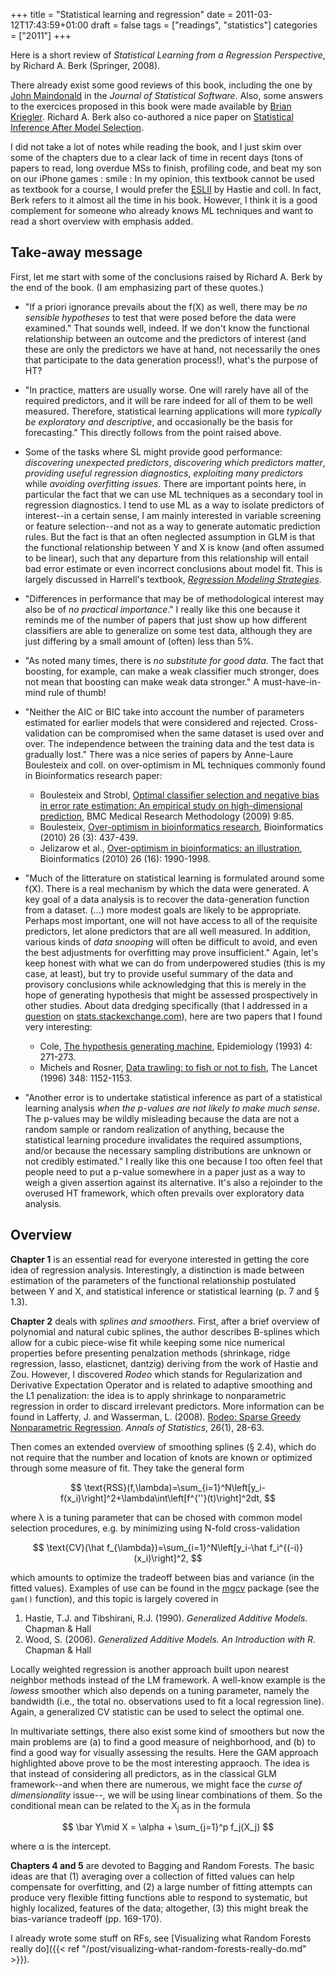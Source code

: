 +++
title = "Statistical learning and regression"
date = 2011-03-12T17:43:59+01:00
draft = false
tags = ["readings", "statistics"]
categories = ["2011"]
+++

Here is a short review of *Statistical Learning from a Regression Perspective*, by Richard A. Berk (Springer, 2008).

<!--more-->

There already exist some good reviews of this book, including the one by [John Maindonald](http://www.jstatsoft.org/v29/b12/paper) in the *Journal of Statistical Software*. Also, some answers to the exercices proposed in this book were made available by [Brian Kriegler](http://www.crim.upenn.edu/faculty/profiles/statistical_learning.html). Richard A. Berk also co-authored a nice paper on <i class="fa fa-file-pdf-o fa-1x"></i> [Statistical Inference After Model Selection](http://www-stat.wharton.upenn.edu/%7Eberkr/selection%20copy.pdf).

I did not take a lot of notes while reading the book, and I just skim over some of the chapters due to a clear lack of time in recent days (tons of papers to read, long overdue MSs to finish, profiling code, and beat my son on our iPhone games : smile : In my opinion, this textbook cannot be used as textbook for a course, I would prefer the [ESLII](http://www-stat.stanford.edu/~tibs/ElemStatLearn/) by Hastie and coll. In fact, Berk refers to it almost all the time in his book. However, I think it is a good complement for someone who already knows ML techniques and want to read a short overview with emphasis added.

## Take-away message

First, let me start with some of the conclusions raised by Richard A. Berk by the end of the book. (I am emphasizing part of these quotes.)

- "If a priori ignorance prevails about the f(X) as well, there may be *no sensible hypotheses* to test that were posed before the data were examined." That sounds well, indeed. If we don't know the functional relationship between an outcome and the predictors of interest (and these are only the predictors we have at hand, not necessarily the ones that participate to the data generation process!), what's the purpose of HT?
- "In practice, matters are usually worse. One will rarely have all of the required predictors, and it will be rare indeed for all of them to be well measured. Therefore, statistical learning applications will more *typically be exploratory and descriptive*, and occasionally be the basis for forecasting." This directly follows from the point raised above.
- Some of the tasks where SL might provide good performance: *discovering unexpected predictors*, *discovering which predictors matter*, *providing useful regression diagnostics*, *exploiting many predictors* while *avoiding overfitting issues*. There are important points here, in particular the fact that we can use ML techniques as a secondary tool in regression diagnostics. I tend to use ML as a way to isolate predictors of interest--in a certain sense, I am mainly interested in variable screening or feature selection--and not as a way to generate automatic prediction rules. But the fact is that an often neglected assumption in GLM is that the functional relationship between Y and X is know (and often assumed to be linear), such that any departure from this relationship will entail bad error estimate or even incorrect conclusions about model fit. This is largely discussed in Harrell's textbook, [*Regression Modeling Strategies*](http://biostat.mc.vanderbilt.edu/twiki/bin/view/Main/RmS).
- "Differences in performance that may be of methodological interest may also be of *no practical importance*." I really like this one because it reminds me of the number of papers that just show up how different classifiers are able to generalize on some test data, although they are just differing by a small amount of (often) less than 5%.
- "As noted many times, there is *no substitute for good data*. The fact that boosting, for example, can make a weak classifier much stronger, does not mean that boosting can make weak data stronger." A must-have-in-mind rule of thumb!
- "Neither the AIC or BIC take into account the number of parameters estimated for earlier models that were considered and rejected. Cross-validation can be compromised when the same dataset is used over and over. The independence between the training data and the test data is gradually lost." There was a nice series of papers by Anne-Laure Boulesteix and coll. on over-optimism in ML techniques commonly found in Bioinformatics research paper:

    + Boulesteix and Strobl, [Optimal classifier selection and negative bias in error rate estimation: An empirical study on high-dimensional prediction](http://www.biomedcentral.com/1471-2288/9/85), BMC Medical Research Methodology (2009) 9:85.
    + Boulesteix, [Over-optimism in bioinformatics research](http://bioinformatics.oxfordjournals.org/content/26/3/437.extract), Bioinformatics (2010) 26 (3): 437-439.
    + Jelizarow et al., [Over-optimism in bioinformatics: an illustration](http://bioinformatics.oxfordjournals.org/content/26/16/1990.abstract), Bioinformatics (2010) 26 (16): 1990-1998.

- "Much of the litterature on statistical learning is formulated around some f(X). There is a real mechanism by which the data were generated. A key goal of a data analysis is to recover the data-generation function from a dataset. (...) more modest goals are likely to be appropriate. Perhaps most important, one will not have access to all of the requisite predictors, let alone predictors that are all well measured. In addition, various kinds of *data snooping* will often be difficult to avoid, and even the best adjustments for overfitting may prove insufficient." Again, let's keep honest with what we can do from underpowered studies (this is my case, at least), but try to provide useful summary of the data and provisory conclusions while acknowledging that this is merely in the hope of generating hypothesis that might be assessed prospectively in other studies. About data dredging specifically (that I addressed in a [question](http://stats.stackexchange.com/questions/3252/how-to-cope-with-exploratory-data-analysis-and-data-dredging-in-small-sample-stud) on [stats.stackexchange.com](http://stats.stackexchange.com)), here are two papers that I found very interesting:

    + Cole, [The hypothesis generating machine](http://www.jstor.org/stable/3702282), Epidemiology (1993) 4: 271-273.
    + Michels and Rosner, <i class="fa fa-file-pdf-o fa-1x"></i> [Data trawling: to fish or not to fish](http://www.cceb.med.upenn.edu/pages/courses/EPI520/2006/Michels_Rosner_1996.pdf), The Lancet (1996) 348: 1152-1153.
  
* "Another error is to undertake statistical inference as part of a statistical learning analysis *when the p-values are not likely to make much sense*. The p-values may be wildly misleading because the data are not a random sample or random realization of anything, because the statistical learning procedure invalidates the required assumptions, and/or because the necessary sampling distributions are unknown or not credibly estimated." I really like this one because I too often feel that people need to put a p-value somewhere in a paper just as a way to weigh a given assertion against its alternative. It's also a rejoinder to the overused HT framework, which often prevails over exploratory data analysis.

## Overview 

**Chapter 1** is an essential read for everyone interested in getting the core idea of regression analysis. Interestingly, a distinction is made between estimation of the parameters of the functional relationship postulated between Y and X, and statistical inference or statistical learning (p. 7 and § 1.3).


**Chapter 2** deals with *splines and smoothers*. First, after a brief overview of polynomial and natural cubic splines, the author describes B-splines which allow for a cubic piece-wise fit while keeping some nice numerical properties before presenting penalzation methods (shrinkage, ridge regression, lasso, elasticnet, dantzig) deriving from the work of Hastie and Zou. However, I discovered *Rodeo* which stands for Regularization and Derivative Expectation Operator and is related to adaptive smoothing and the L1 penalization: the idea is to apply shrinkage to nonparametric regression in order to discard irrelevant predictors. More information can be found in
Lafferty, J. and Wasserman, L. (2008). [Rodeo: Sparse Greedy Nonparametric Regression](arxiv.org/pdf/0803.1709). *Annals of Statistics*, 26(1), 28-63.

Then comes an extended overview of smoothing splines (§ 2.4), which do not require that the number and location of knots are known or optimized through some measure of fit. They take the general form

$$ \text{RSS}(f,\lambda)=\sum_{i=1}^N\left[y_i-f(x_i)\right]^2+\lambda\int\left[f^{''}(t)\right]^2dt, $$

where λ is a tuning parameter that can be chosed with common model selection procedures, e.g. by minimizing using N-fold cross-validation

$$ \text{CV}(\hat f_{\lambda})=\sum_{i=1}^N\left[y_i-\hat f_i^{(-i)}(x_i)\right]^2, $$

which amounts to optimize the tradeoff between bias and variance (in the fitted values). Examples of use can be found in the [mgcv](http://cran.r-project.org/web/packages/mgcv/index.html) package (see the `gam()` function), and this topic is largely covered in

1. Hastie, T.J. and Tibshirani, R.J. (1990). *Generalized Additive Models*. Chapman & Hall
2. Wood, S. (2006). *Generalized Additive Models. An Introduction with R*. Chapman & Hall

Locally weighted regression is another approach built upon nearest neighbor methods instead of the LM framework. A well-know example is the *lowess* smoother which also depends on a tuning parameter, namely the bandwidth (i.e., the total no. observations used to fit a local regression line). Again, a generalized CV statistic can be used to select the optimal one.

In multivariate settings, there also exist some kind of smoothers but now the main problems are (a) to find a good measure of neighborhood, and (b) to find a good way for visually assessing the results. Here the GAM approach highlighted above prove to be the most interesting appraoch. The idea is that instead of considering all predictors, as in the classical GLM framework--and when there are numerous, we might face the *curse of dimensionality* issue--, we will be using linear combinations of them. So the conditional mean can be related to the X<sub>j</sub> as in the formula

$$ \bar Y\mid X = \alpha + \sum_{j=1}^p f_j(X_j) $$

where α is the intercept. 
 
**Chapters 4 and 5** are devoted to Bagging and Random Forests. The basic ideas are that (1) averaging over a collection of fitted values can help compensate for overfitting, and (2) a large number of fitting attempts can produce very flexible fitting functions able to respond to systematic, but highly localized, features of the data; altogether, (3) this might break the bias-variance tradeoff (pp. 169-170).

I already wrote some stuff on RFs, see [Visualizing what Random Forests really do]({{< ref "/post/visualizing-what-random-forests-really-do.md" >}}).
